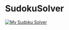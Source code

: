 # SudokuSolver

[![My Sudoku Solver](http://img.youtube.com/vi/-7Mv2_UlsAs/0.jpg)](http://www.youtube.com/watch?v=T-7Mv2_UlsAs)


